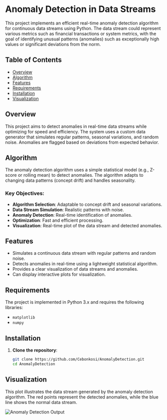 # Anomaly Detection in Data Streams

This project implements an efficient real-time anomaly detection algorithm for continuous data streams using Python. The data stream could represent various metrics such as financial transactions or system metrics, with the goal of identifying unusual patterns (anomalies) such as exceptionally high values or significant deviations from the norm.

## Table of Contents
- [Overview](#overview)
- [Algorithm](#algorithm)
- [Features](#features)
- [Requirements](#requirements)
- [Installation](#installation)
- [Visualization](#visualization)

## Overview
This project aims to detect anomalies in real-time data streams while optimizing for speed and efficiency. The system uses a custom data generator that simulates regular patterns, seasonal variations, and random noise. Anomalies are flagged based on deviations from expected behavior.

## Algorithm
The anomaly detection algorithm uses a simple statistical model (e.g., Z-score or rolling mean) to detect anomalies. The algorithm adapts to changing data patterns (concept drift) and handles seasonality.

### Key Objectives:
- **Algorithm Selection**: Adaptable to concept drift and seasonal variations.
- **Data Stream Simulation**: Realistic patterns with noise.
- **Anomaly Detection**: Real-time identification of anomalies.
- **Optimization**: Fast and efficient processing.
- **Visualization**: Real-time plot of the data stream and detected anomalies.

## Features
- Simulates a continuous data stream with regular patterns and random noise.
- Detects anomalies in real-time using a lightweight statistical algorithm.
- Provides a clear visualization of data streams and anomalies.
- Can display interactive plots for visualization.

## Requirements
The project is implemented in Python 3.x and requires the following libraries:

- `matplotlib`
- `numpy`

## Installation

1. **Clone the repository**:
   ```bash
   git clone https://github.com/Cebonkosi/AnomalyDetection.git
   cd AnomalyDetection

## Visualization

This plot illustrates the data stream generated by the anomaly detection algorithm. The red points represent the detected anomalies, while the blue line shows the normal data stream.

![Anomaly Detection Output](assets/anomaly_detection_output.png)